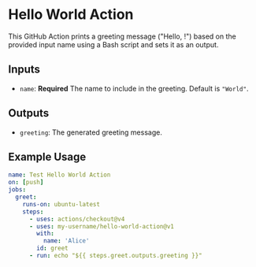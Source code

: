 # Hello World Action

This GitHub Action prints a greeting message ("Hello, <name>!") based on the provided input name using a Bash script and sets it as an output.

## Inputs
- `name`: **Required** The name to include in the greeting. Default is `"World"`.

## Outputs
- `greeting`: The generated greeting message.

## Example Usage
```yaml
name: Test Hello World Action
on: [push]
jobs:
  greet:
    runs-on: ubuntu-latest
    steps:
      - uses: actions/checkout@v4
      - uses: my-username/hello-world-action@v1
        with:
          name: 'Alice'
        id: greet
      - run: echo "${{ steps.greet.outputs.greeting }}"